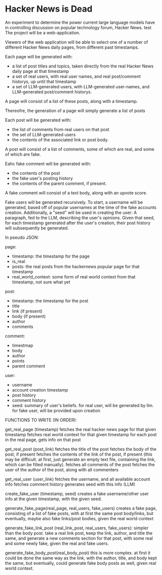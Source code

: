 # Hacker News is Dead

An experiment to determine the power current large language models have in controlling discussion on popular technology forum, Hacker News.
test
The project will be a web-application.

Viewers of the web application will be able to select one of a number
of different Hacker News daily pages, from different past timestamps.

Each page will be generated with:
 - a list of post titles and topics, taken directly from the real Hacker News daily page at that timestamp
 - a set of real users, with real user names, and real post/comment historys, up until that timestamp
 - a set of LLM-generated users, with LLM-generated user-names, and LLM-generated post/comment historys.

A page will consist of a list of these posts, along with a timestamp.

Thereofre, the generation of a page will simply generate a list of posts

Each post will be generated with:
 - the list of comments from real users on that post
 - the set of LLM-generated users
 - the contents of the associated link or post body.

A post will consist of a list of comments, some of which are real, and some of which are fake.

Eahc fake comment will be generated with:
 - the contents of the post
 - the fake user's posting history
 - the contents of the parent comment, if present.

A fake comment will consist of a text body, along with an upvote score.

Fake users will be generated recursively.
To start, a username will be generated, based off of popular usernames at the time of the fake accounts creation.
Additionally, a "seed" will be used in creating the user: A paragraph, fed to the LLM, describing the user's opinions.
Given that seed, for each timestamp generated after the user's creation, their post history will subsequently be generated.

In pseudo JSON:

page:
 - timestamp: the timestamp for the page
 - is_real
 - posts: the real posts from the hackernews popular page for that timestamp
 - real_world_context: some form of real world context from that timestamp, not sure what yet

post: 
 - timestamp: the timestamp for the post
 - title
 - link (if present)
 - body (if present)
 - author
 - comments

comment: 
 - timestmap
 - body
 - author
 - points
 - parent comment

user: 
 - username
 - account creation timestamp
 - post history
 - comment history
 - seed: summary of user's beliefs. for real user, will be generated by llm. for fake user, will be provided upon creation

FUNCTIONS TO WRITE (IN ORDER):

get_real_page (timestamp)
fetches the real hacker news page for that given timestamp
fetches real world context for that given timestamp
for each post in the real page, gets info on that post

get_real_post (post_link)
fetches the title of the post
fetches the body of the post, if present
fetches the contents of the link of the post, if present (this may be difficult. at first, just generate an empty text file, containing the link, which can be filled manually).
fetches all comments of the post
fetches the user of the author of the post, along with all commenters

get_real_user (user_link)
fetches the username, and all available account info
fetches comment history
generates seed with this info (LLM)

create_fake_user (timestamp, seed)
creates a fake username/other user info at the given timestamp, with the given seed.

generate_fake_page(real_page, real_users, fake_users)
creates a fake page, consisting of a list of fake posts, with at first the same post body/links, but eventually, maybe also fake links/post bodies, given the real world context

generate_fake_link_post (real_link_post, real_users, fake_users):
simpler than the body post. take a real link post,
keep the link, author, and title the same, and generate a new comments section for that post,
with some real and some newly fake, given the real and fake users.

generate_fake_body_post(real_body_post)
this is more complex. at first it could be done the same way as the link,
with the author, title, and body kept the same, but eventually, could generate fake body posts as well, given real world context.


